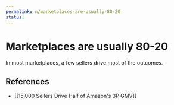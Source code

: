 ```yaml
---
permalink: n/marketplaces-are-usually-80-20
status: 
---
```

# Marketplaces are usually 80-20

In most marketplaces, a few sellers drive most of the outcomes.

## References

- [[15,000 Sellers Drive Half of Amazon's 3P GMV]]
